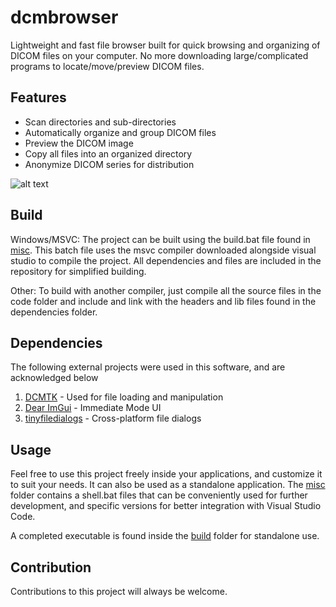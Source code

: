 # dcmbrowser
Lightweight and fast file browser built for quick browsing and organizing of DICOM files on your computer. No more downloading large/complicated programs to locate/move/preview DICOM files.

## Features 
- Scan directories and sub-directories
- Automatically organize and group DICOM files
- Preview the DICOM image
- Copy all files into an organized directory
- Anonymize DICOM series for distribution

![alt text](https://github.com/StafaH/dcmbrowser/blob/master/misc/resources/screenshot_1.PNG "Application Screenshot")

## Build
Windows/MSVC: The project can be built using the build.bat file found in [misc](https://github.com/StafaH/dcmbrowser/tree/master/misc). This batch file uses the msvc compiler downloaded alongside visual studio to compile the project. All dependencies and files are included in the repository for simplified building.

Other: To build with another compiler, just compile all the source files in the code folder and include and link with the headers and lib files found in the dependencies folder.

## Dependencies
The following external projects were used in this software, and are acknowledged below
1. [DCMTK](https://dicom.offis.de/dcmtk.php.en) - Used for file loading and manipulation
2. [Dear ImGui](https://github.com/ocornut/imgui) - Immediate Mode UI
3. [tinyfiledialogs](https://github.com/native-toolkit/tinyfiledialogs) - Cross-platform file dialogs

## Usage
Feel free to use this project freely inside your applications, and customize it to suit your needs. It can also be used as a standalone application. The [misc](https://github.com/StafaH/dcmbrowser/tree/master/misc) folder contains a shell.bat files that can be conveniently used for further development, and specific versions for better integration with Visual Studio Code.

A completed executable is found inside the [build](https://github.com/StafaH/dcmbrowser/tree/master/final_build) folder for standalone use.

## Contribution
Contributions to this project will always be welcome. 
